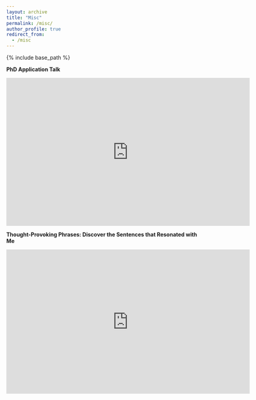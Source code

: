 ```yaml
---
layout: archive
title: "Misc"
permalink: /misc/
author_profile: true
redirect_from:
  - /misc
---
```


{% include base_path %}

**PhD Application Talk**

<iframe src="https://docs.google.com/presentation/d/e/2PACX-1vQAR6NP8it32OECRJfszfmo5OkK8RzLSKdtMsbCFqEeTtndpvS4lPA5om3v8D_IulGap1fK_77v_cPF/embed?start=false&loop=false&delayms=3000" frameborder="0" width="640" height="389" allowfullscreen="true" mozallowfullscreen="true" webkitallowfullscreen="true"></iframe>


**Thought-Provoking Phrases: Discover the Sentences that Resonated with Me**

<iframe src="https://docs.google.com/presentation/d/e/2PACX-1vTVzNcsfPKt3NKafNEdKpp4SufyGU4B_wpVzwF_gJne_NaLg5j2nfAz2aGb8EfBakt3ZQFKyGrwWy4V/embed?start=false&loop=false&delayms=3000" frameborder="0" width="640" height="379" allowfullscreen="true" mozallowfullscreen="true" webkitallowfullscreen="true"></iframe>
